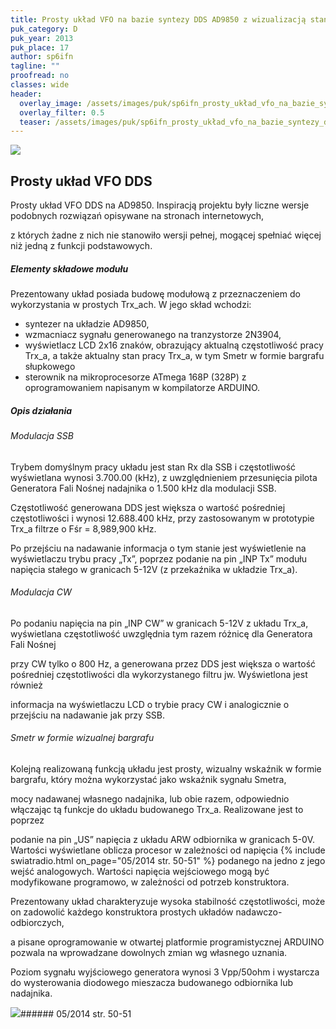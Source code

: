 ```yaml
---
title: Prosty układ VFO na bazie syntezy DDS AD9850 z wizualizacją stanu pracy TRX-a na wyświetlaczu LCD
puk_category: D
puk_year: 2013
puk_place: 17
author: sp6ifn
tagline: ""
proofread: no
classes: wide
header:
  overlay_image: /assets/images/puk/sp6ifn_prosty_układ_vfo_na_bazie_syntezy_dds_ad9850_z_wizualizacją_stanu_pracy_trx_a_na_wyświetlaczu_lcd.jpg
  overlay_filter: 0.5
  teaser: /assets/images/puk/sp6ifn_prosty_układ_vfo_na_bazie_syntezy_dds_ad9850_z_wizualizacją_stanu_pracy_trx_a_na_wyświetlaczu_lcd.jpg
---
```






 



![](assets/data/img/projects/2013-17-0.jpg) 



Prosty układ VFO DDS
--------------------





 Prosty układ VFO DDS na AD9850. Inspiracją projektu były liczne wersje podobnych rozwiązań opisywane na stronach internetowych,

 z których żadne z nich nie stanowiło wersji pełnej, mogącej spełniać więcej niż jedną z funkcji podstawowych.




##### Elementy składowe modułu




 Prezentowany układ posiada budowę modułową z przeznaczeniem do wykorzystania w prostych Trx\_ach. W jego skład wchodzi:






* syntezer na układzie AD9850,
* wzmacniacz sygnału generowanego na tranzystorze 2N3904,
* wyświetlacz LCD 2x16 znaków, obrazujący aktualną częstotliwość pracy Trx\_a, a także aktualny stan pracy Trx\_a, w tym Smetr w formie bargrafu słupkowego
* sterownik na mikroprocesorze ATmega 168P (328P) z oprogramowaniem napisanym w kompilatorze ARDUINO.




##### Opis działania



###### Modulacja SSB



 Trybem domyślnym pracy układu jest stan Rx dla SSB i częstotliwość wyświetlana wynosi 3.700.00 (kHz), z uwzględnieniem przesunięcia pilota Generatora Fali Nośnej nadajnika o 1.500 kHz dla modulacji SSB.

 Częstotliwość generowana DDS jest większa o wartość pośredniej częstotliwości i wynosi 12.688.400 kHz, przy zastosowanym w prototypie Trx\_a filtrze o Fśr = 8,989,900 kHz.

 Po przejściu na nadawanie informacja o tym stanie jest wyświetlenie na wyświetlaczu trybu pracy „Tx”, poprzez podanie na pin „INP Tx” modułu napięcia stałego w granicach 5-12V (z przekaźnika w układzie Trx\_a).





###### Modulacja CW



 Po podaniu napięcia na pin „INP CW” w granicach 5-12V z układu Trx\_a, wyświetlana częstotliwość uwzględnia tym razem różnicę dla Generatora Fali Nośnej

 przy CW tylko o 800 Hz, a generowana przez DDS jest większa o wartość pośredniej częstotliwości dla wykorzystanego filtru jw. Wyświetlona jest również

 informacja na wyświetlaczu LCD o trybie pracy CW i analogicznie o przejściu na nadawanie jak przy SSB.





###### Smetr w formie wizualnej bargrafu



 Kolejną realizowaną funkcją układu jest prosty, wizualny wskaźnik w formie bargrafu, który można wykorzystać jako wskaźnik sygnału Smetra,

 mocy nadawanej własnego nadajnika, lub obie razem, odpowiednio włączając tą funkcje do układu budowanego Trx\_a. Realizowane jest to poprzez

 podanie na pin „US” napięcia z układu ARW odbiornika w granicach 5-0V. Wartości wyświetlane oblicza procesor w zależności od napięcia
{% include swiatradio.html on_page="05/2014 str. 50-51" %}
 podanego na jedno z jego wejść analogowych. Wartości napięcia wejściowego mogą być modyfikowane programowo, w zależności od potrzeb konstruktora.






Prezentowany układ charakteryzuje wysoka stabilność częstotliwości, może on zadowolić każdego konstruktora prostych układów nadawczo-odbiorczych,

a pisane oprogramowanie w otwartej platformie programistycznej ARDUINO pozwala na wprowadzane dowolnych zmian wg własnego uznania.

Poziom sygnału wyjściowego generatora wynosi 3 Vpp/50ohm i wystarcza do wysterowania diodowego mieszacza budowanego odbiornika lub nadajnika.







![](assets/img/logo/sr_logo_s.jpg)###### 05/2014 str. 50-51

 





 


